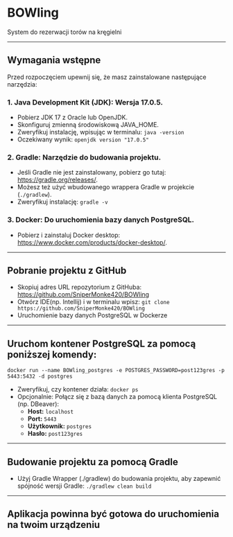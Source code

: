 # BOWling

System do rezerwacji torów na kręgielni

---

## Wymagania wstępne

Przed rozpoczęciem upewnij się, że masz zainstalowane następujące narzędzia:

### 1. Java Development Kit (JDK): Wersja 17.0.5.

- Pobierz JDK 17 z Oracle lub OpenJDK.
- Skonfiguruj zmienną środowiskową JAVA_HOME.
- Zweryfikuj instalację, wpisując w terminalu:
`java -version`
- Oczekiwany wynik:
`openjdk version "17.0.5"`

### 2. Gradle: Narzędzie do budowania projektu.

- Jeśli Gradle nie jest zainstalowany, pobierz go tutaj: https://gradle.org/releases/.
- Możesz też użyć wbudowanego wrappera Gradle w projekcie (`./gradlew`).
- Zweryfikuj instalację: `gradle -v`

### 3. Docker: Do uruchomienia bazy danych PostgreSQL.
- Pobierz i zainstaluj Docker desktop: https://www.docker.com/products/docker-desktop/.

---

## Pobranie projektu z GitHub

- Skopiuj adres URL repozytorium z GitHuba: https://github.com/SniperMonke420/BOWling
- Otwórz IDE(np. Intellij) i w terminalu wpisz: `git clone https://github.com/SniperMonke420/BOWling`
- Uruchomienie bazy danych PostgreSQL w Dockerze 

---

## Uruchom kontener PostgreSQL za pomocą poniższej komendy:
`docker run --name BOWling_postgres -e POSTGRES_PASSWORD=post123gres -p 5443:5432 -d postgres`

- Zweryfikuj, czy kontener działa: `docker ps`
- Opcjonalnie: Połącz się z bazą danych za pomocą klienta PostgreSQL (np. DBeaver):
    - **Host:** `localhost`
    - **Port:** `5443`
    - **Użytkownik:** `postgres`
    - **Hasło:** `post123gres`

---


## Budowanie projektu za pomocą Gradle
- Użyj Gradle Wrapper (./gradlew) do budowania projektu, aby zapewnić spójność wersji Gradle:
`./gradlew clean build`

---

## Aplikacja powinna być gotowa do uruchomienia na twoim urządzeniu